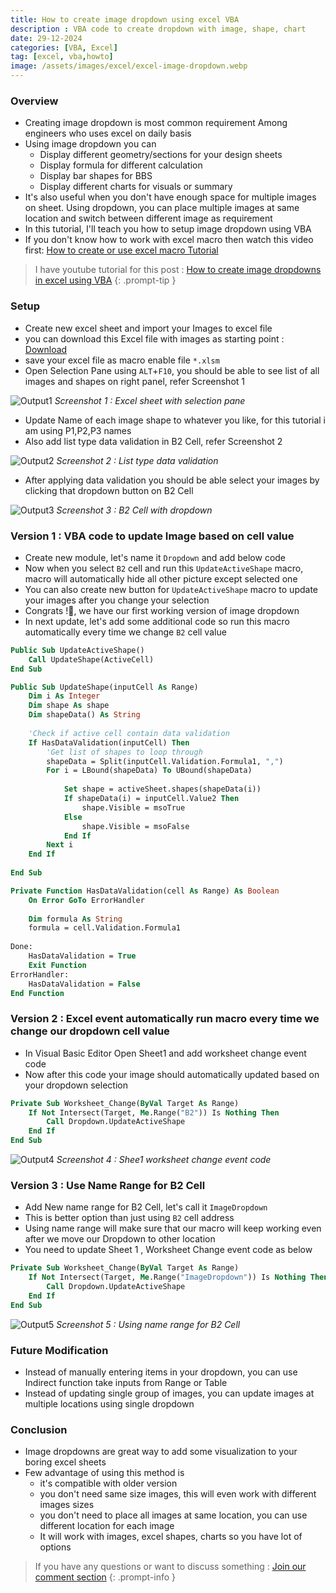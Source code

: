 ```yaml
---
title: How to create image dropdown using excel VBA
description : VBA code to create dropdown with image, shape, chart
date: 29-12-2024
categories: [VBA, Excel]
tag: [excel, vba,howto]
image: /assets/images/excel/excel-image-dropdown.webp
---
```


### Overview
- Creating image dropdown is most common requirement Among engineers who uses excel on daily basis
- Using image dropdown you can
  - Display different geometry/sections for your design sheets
  - Display formula for different calculation
  - Display bar shapes for BBS
  - Display different charts for visuals or summary
- It's also useful when you don't have enough space for multiple images on sheet. Using dropdown, you can place multiple images at same location and switch between different image as requirement
- In this tutorial, I'll teach you how to setup image dropdown using VBA
- If you don't know how to work with excel macro then watch this video first: [How to create or use excel macro Tutorial](https://www.youtube.com/watch?v=Tepc4iioSaA)

> I have youtube tutorial for this post : [How to create image dropdowns in excel using VBA](https://youtu.be/_mT6QtCb6wU)
{: .prompt-tip }

### Setup
- Create new excel sheet and import your Images to excel file
- you can download this Excel file with images as starting point : [Download](https://nodesauto-my.sharepoint.com/:f:/g/personal/vivek_nodesautomations_com/Eld97-el48VPr0ealy_VhuIBZq2ov74ppm3ZDXhRR5Mwkg?e=drrh0y)
- save your excel file as macro enable file `*.xlsm`
- Open Selection Pane using `ALT`+`F10`, you should be able to see list of all images and shapes on right panel, refer Screenshot 1

![Output1](/assets/images/excel/excel-image-dropdown-1.webp)
_Screenshot 1 : Excel sheet with selection pane_

- Update Name of each image shape to whatever you like, for this tutorial i am using P1,P2,P3 names
- Also add list type data validation in B2 Cell, refer Screenshot 2

![Output2](/assets/images/excel/excel-image-dropdown-2.webp)
_Screenshot 2 : List type data validation_

- After applying data validation you should be able select your images by clicking that dropdown button on B2 Cell

![Output3](/assets/images/excel/excel-image-dropdown-3.webp)
_Screenshot 3 : B2 Cell with dropdown_

### Version 1 : VBA code to update Image based on cell value
- Create new module, let's name it `Dropdown` and add below code
- Now when you select `B2` cell and run this `UpdateActiveShape` macro, macro will automatically hide all other picture except selected one 
- You can also create new button for `UpdateActiveShape` macro to update your images after you change your selection
- Congrats !🥳, we have our first working version of image dropdown
- In next update, let's add some additional code so run this macro automatically every time we change `B2` cell value

```vb
Public Sub UpdateActiveShape()
    Call UpdateShape(ActiveCell)
End Sub

Public Sub UpdateShape(inputCell As Range)
    Dim i As Integer
    Dim shape As shape
    Dim shapeData() As String
 
    'Check if active cell contain data validation
    If HasDataValidation(inputCell) Then
        'Get list of shapes to loop through
        shapeData = Split(inputCell.Validation.Formula1, ",")
        For i = LBound(shapeData) To UBound(shapeData)
            
            Set shape = activeSheet.shapes(shapeData(i))
            If shapeData(i) = inputCell.Value2 Then
                shape.Visible = msoTrue
            Else
                shape.Visible = msoFalse
            End If
        Next i
    End If
    
End Sub

Private Function HasDataValidation(cell As Range) As Boolean
    On Error GoTo ErrorHandler
    
    Dim formula As String
    formula = cell.Validation.Formula1
    
Done:
    HasDataValidation = True
    Exit Function
ErrorHandler:
    HasDataValidation = False
End Function
```

### Version 2 : Excel event automatically run macro every time we change our dropdown cell value
- In Visual Basic Editor Open Sheet1 and add worksheet change event code
- Now after this code your image should automatically updated based on your dropdown selection

```vb
Private Sub Worksheet_Change(ByVal Target As Range)
    If Not Intersect(Target, Me.Range("B2")) Is Nothing Then
        Call Dropdown.UpdateActiveShape
    End If
End Sub
```

![Output4](/assets/images/excel/excel-image-dropdown-4.webp)
_Screenshot 4 : Shee1 worksheet change event code_

### Version 3 : Use Name Range for B2 Cell
- Add New name range for B2 Cell, let's call it `ImageDropdown`
- This is better option than just using `B2` cell address
- Using name range will make sure that our macro will keep working even after we move our Dropdown to other location
- You need to update Sheet 1 , Worksheet Change event code as below

```vb
Private Sub Worksheet_Change(ByVal Target As Range)
    If Not Intersect(Target, Me.Range("ImageDropdown")) Is Nothing Then
        Call Dropdown.UpdateActiveShape
    End If
End Sub
```

![Output5](/assets/images/excel/excel-image-dropdown-5.webp)
_Screenshot 5 : Using name range for B2 Cell_


### Future Modification
- Instead of manually entering items in your dropdown, you can use Indirect function take inputs from Range or Table
- Instead of updating single group of images, you can update images at multiple locations using single dropdown

### Conclusion
- Image dropdowns are great way to add some visualization to your boring excel sheets
- Few advantage of using this method is 
  - it's compatible with older version
  - you don't need same size images, this will even work with different images sizes
  - you don't need to place all images at same location, you can use different location for each image
  - It will work with images, excel shapes, charts so you have lot of options


> If you have any questions or want to discuss something : [Join our comment section](https://www.reddit.com/r/NodesAutomations/comments/1iel041/how_to_create_image_dropdown_using_excel_vba/)
{: .prompt-info }
